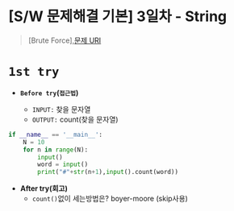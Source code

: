 # [S/W 문제해결 기본] 3일차 - String

> [Brute Force],[문제 URI](https://swexpertacademy.com/main/talk/solvingClub/problemView.do?solveclubId=AV6kld8aisgDFASb&contestProbId=AV14P0c6AAUCFAYi&probBoxId=AV6kld8aiskDFASb&type=PROBLEM&problemBoxTitle=%EC%82%BC%EC%84%B1%EC%8B%9C%ED%97%98%EB%8C%80%EB%B9%84+%EA%B8%B0%EB%B3%B8%EB%AC%B8%EC%A0%9C%EB%AA%A8%EC%9D%8C%28%EB%82%9C%EC%9D%B4%EB%8F%84+1~3%29&problemBoxCnt=15)
# `1st try`
- **`Before try`(`접근법`)**

    - `INPUT:` 찾을 문자열
    - `OUTPUT:` count(찾을 문자열)
  
  
```python
if __name__ == '__main__':
    N = 10
    for n in range(N):
        input()
        word = input()
        print("#"+str(n+1),input().count(word))
```

- **After try(회고)**
    - `count()`없이 세는방법은? boyer-moore (skip사용)